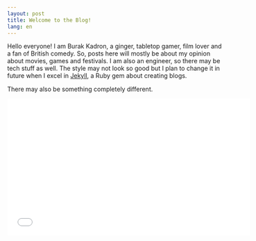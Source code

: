 ```yaml
---
layout: post
title: Welcome to the Blog!
lang: en
---
```

Hello everyone! I am Burak Kadron, a ginger, tabletop gamer, film lover and a fan of British comedy. So, posts here will mostly be about my opinion about movies, games and festivals. I am also an engineer, so there may be tech stuff as well. The style may not look so good but I plan to change it in future when I excel in [Jekyll](http://jekyllrb.com/), a Ruby gem about creating blogs.

There may also be something completely different.

<iframe width="560" height="315" src="//www.youtube.com/embed/FGK8IC-bGnU" frameborder="0" allowfullscreen></iframe>

